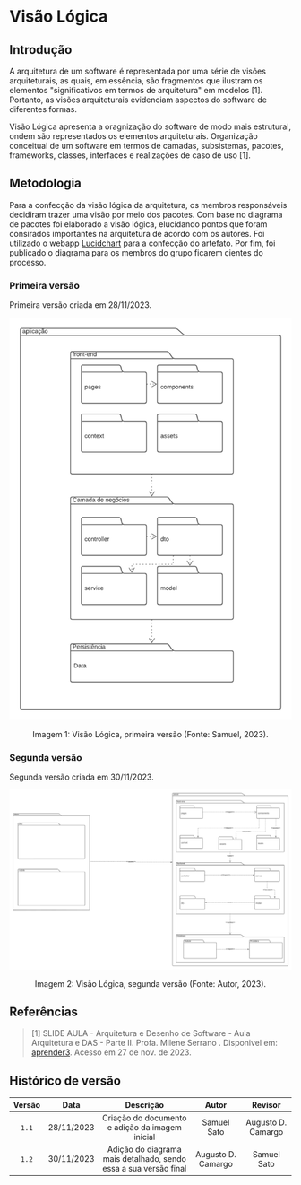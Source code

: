 # Visão Lógica

## Introdução

A arquitetura de um software é representada por uma série de visões arquiteturais, as quais, em essência, são fragmentos que ilustram os elementos "significativos em termos de arquitetura" em modelos [1]. Portanto, as visões arquiteturais evidenciam aspectos do software de diferentes formas.

Visão Lógica apresenta a oragnização do software de modo mais estrutural, ondem são representados os elementos arquiteturais. Organização conceitual de um software em termos de camadas, subsistemas, pacotes, frameworks, classes, interfaces e realizações de caso de uso [1].

## Metodologia

Para a confecção da visão lógica da arquitetura, os membros responsáveis decidiram trazer uma visão por meio dos pacotes. Com base no diagrama de pacotes foi elaborado a visão lógica, elucidando pontos que foram consirados importantes na arquitetura de acordo com os autores. Foi utilizado o webapp [Lucidchart](https://www.lucidchart.com/pages/) para a confecção do artefato. Por fim, foi publicado o diagrama para os membros do grupo ficarem cientes do processo.

### Primeira versão

Primeira versão criada em 28/11/2023.

<center>
    <img src="visao_logica_v1.png"/>
    <p> Imagem 1: Visão Lógica, primeira versão (Fonte: Samuel, 2023).</p> 
</center>

### Segunda versão

Segunda versão criada em 30/11/2023.

<center>
    <img src="visao_logica_v2.png"/>
    <p> Imagem 2: Visão Lógica, segunda versão (Fonte: Autor, 2023).</p> 
</center>



## Referências

> [1] SLIDE AULA - Arquitetura e Desenho de Software - Aula Arquitetura e DAS - Parte II. Profa. Milene Serrano . Disponivel em: [aprender3](https://aprender3.unb.br/pluginfile.php/2649469/mod_label/intro/Arquitetura%20e%20Desenho%20de%20Software%20-%20Aula%20Arquitetura%20e%20DAS%20-%20Parte%20II%20-%20Profa.%20Milene.pdf). Acesso em 27 de nov. de 2023.


## Histórico de versão

| Versão |    Data    |                Descrição                 |     Autor     |    Revisor    |
| :----: | :--------: | :--------------------------------------: | :-----------: | :-----------: |
| `1.1`  | 28/11/2023 |Criação do documento e adição da imagem inicial |   Samuel Sato  |    Augusto D. Camargo   |
|`1.2`|30/11/2023|Adição do diagrama mais detalhado, sendo essa a sua versão final|Augusto D. Camargo| Samuel Sato|


